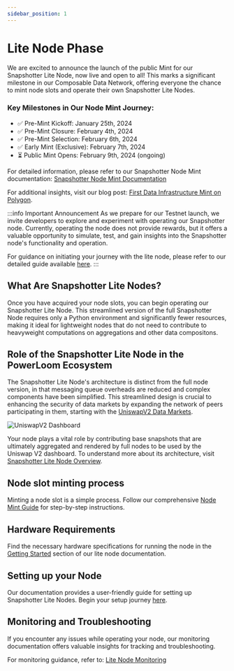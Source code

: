 ```yaml
---
sidebar_position: 1
---
```


# Lite Node Phase

We are excited to announce the launch of the public Mint for our Snapshotter Lite Node, now live and open to all! This marks a significant milestone in our Composable Data Network, offering everyone the chance to mint node slots and operate their own Snapshotter Lite Nodes.

### Key Milestones in Our Node Mint Journey:
- ✅ Pre-Mint Kickoff: January 25th, 2024
- ✅ Pre-Mint Closure: February 4th, 2024
- ✅ Pre-Mint Selection: February 6th, 2024
- ✅ Early Mint (Exclusive): February 7th, 2024 
- ⏳ Public Mint Opens: February 9th, 2024 (ongoing)


For detailed information, please refer to our Snapshotter Node Mint documentation: [Snapshotter Node Mint Documentation](https://powerloom.network/mint-docs/)

For additional insights, visit our blog post: [First Data Infrastructure Mint on Polygon](https://blog.powerloom.io/first-data-infrastructure-mint-on-polygon-launching-over-10-000-data-nodes/).

:::info Important Announcement
 As we prepare for our Testnet launch, we invite developers to explore and experiment with operating our Snapshotter node. Currently, operating the node does not provide rewards, but it offers a valuable opportunity to simulate, test, and gain insights into the Snapshotter node's functionality and operation.
 
 For guidance on initiating your journey with the lite node, please refer to our detailed guide available [here](../build-with-powerloom/snapshotter-node/lite-node/getting-started).
:::

## What Are Snapshotter Lite Nodes?

Once you have acquired your node slots, you can begin operating our Snapshotter Lite Node. This streamlined version of the full Snapshotter Node requires only a Python environment and significantly fewer resources, making it ideal for lightweight nodes that do not need to contribute to heavyweight computations on aggregations and other data compositons.

## Role of the Snapshotter Lite Node in the PowerLoom Ecosystem
The Snapshotter Lite Node's architecture is distinct from the full node version, in that messaging queue overheads are reduced and complex components have been simplified. This streamlined design is crucial to enhancing the security of data markets by expanding the network of peers participating in them, starting with the [UniswapV2 Data Markets](https://uniswapv2.powerloom.io).

![UniswapV2 Dashboard](/images/uniswapv2-dashboard1.png)

Your node plays a vital role by contributing base snapshots that are ultimately aggregated and rendered by full nodes to be used by the Uniswap V2 dashboard. To understand more about its architecture, visit [Snapshotter Lite Node Overview](https://github.com/PowerLoom/snapshotter-lite?tab=readme-ov-file#overview).

## Node slot minting process

Minting a node slot is a simple process. Follow our comprehensive [Node Mint Guide](https://www.notion.so/Node-Slot-NFT-Mints-1a5e4f4de0164a1e877e233ea61fbd1f?pvs=21) for step-by-step instructions.

## Hardware Requirements

Find the necessary hardware specifications for running the node in the [Getting Started](../build-with-powerloom/snapshotter-node/lite-node/getting-started/#hardware-requirements) section of our lite node documentation.

## Setting up your Node

Our documentation provides a user-friendly guide for setting up Snapshotter Lite Nodes. Begin your setup journey [here](../build-with-powerloom/snapshotter-node/lite-node/getting-started/).

## Monitoring and Troubleshooting

If you encounter any issues while operating your node, our monitoring documentation offers valuable insights for tracking and troubleshooting.

For monitoring guidance, refer to: [Lite Node Monitoring](../build-with-powerloom/snapshotter-node/lite-node/monitoring.md)